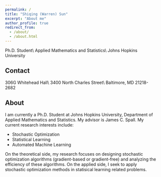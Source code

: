 ```yaml
---
permalink: /
title: "Shiqing (Warren) Sun"
excerpt: "About me"
author_profile: true
redirect_from: 
  - /about/
  - /about.html
---
```


Ph.D. Student\\
Applied Mathematics and Statistics\\
Johns Hopkins University

Contact
---
306G Whitehead Hall\\
3400 North Charles Street\\
Baltimore, MD 21218-2682




About
---
I am currently a Ph.D. Student at Johns Hopkins University, Department of Applied Mathematics and Statistics. My advisor is James C. Spall. My current research interests include:
 - Stochastic Optimization
 - Statistical Learning
 - Automated Machine Learning
 
On the theoretical side, my research focuses on designing stochastic optimization algorithms (gradient-based or gradient-free) and analyzing the efficiency of these algorithms. On the applied side, I seek to apply stochastic optimization methods in statisical learning related problems. 



